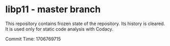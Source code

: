 # libp11 - master branch

This repository contains frozen state of the repository.
Its history is cleared. It is used only for static code
analysis with Codacy.

Commit Time: 1706769715